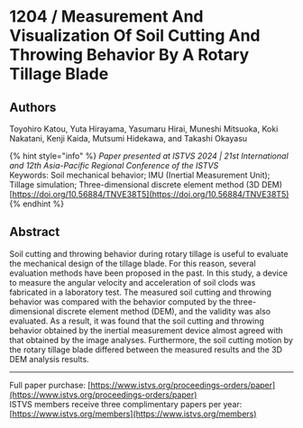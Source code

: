 # 1204 / Measurement And Visualization Of Soil Cutting And Throwing Behavior By A Rotary Tillage Blade

## Authors
Toyohiro Katou, Yuta Hirayama, Yasumaru Hirai, Muneshi Mitsuoka, Koki Nakatani, Kenji Kaida, Mutsumi Hidekawa, and Takashi Okayasu

{% hint style="info" %}
*Paper presented at ISTVS 2024 | 21st International and 12th Asia-Pacific Regional Conference of the ISTVS*  
Keywords: Soil mechanical behavior; IMU (Inertial Measurement Unit); Tillage simulation; Three-dimensional discrete element method (3D DEM)  
[https://doi.org/10.56884/TNVE38T5](https://doi.org/10.56884/TNVE38T5)  
{% endhint %}

## Abstract
Soil cutting and throwing behavior during rotary tillage is useful to evaluate the mechanical design of the tillage blade. For this reason, several evaluation methods have been proposed in the past. In this study, a device to measure the angular velocity and acceleration of soil clods was fabricated in a laboratory test. The measured soil cutting and throwing behavior was compared with the behavior computed by the three-dimensional discrete element method (DEM), and the validity was also evaluated. As a result, it was found that the soil cutting and throwing behavior obtained by the inertial measurement device almost agreed with that obtained by the image analyses. Furthermore, the soil cutting motion by the rotary tillage blade differed between the measured results and the 3D DEM analysis results.

-----  
Full paper purchase: [https://www.istvs.org/proceedings-orders/paper](https://www.istvs.org/proceedings-orders/paper)  
ISTVS members receive three complimentary papers per year: [https://www.istvs.org/members](https://www.istvs.org/members)